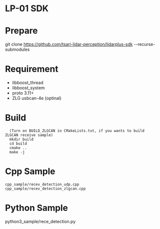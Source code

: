 # LP-01 SDK

# Prepare
git clone https://github.com/tsari-lidar-perception/lidarplus-sdk --recurse-submodules

# Requirement
* libboost_thread
* libboost_system
* proto 3.11+
* ZLG usbcan-4e (optinal)

# Build
```shell
  (Turn on BUILD_ZLGCAN in CMakeLists.txt, if you wants to build ZLGCAN receive sample)
  mkdir build
  cd build
  cmake ..
  make -j
```

# Cpp Sample
```shell
cpp_sample/recev_detection_udp.cpp
cpp_sample/recev_detection_zlgcan.cpp
```

# Python Sample
python3_sample/rece_detection.py
